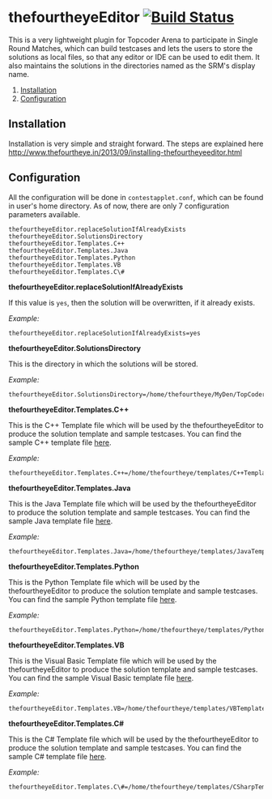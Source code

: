 thefourtheyeEditor [![Build Status](https://secure.travis-ci.org/thefourtheye/thefourtheyeEditor.png)](https://travis-ci.org/thefourtheye/thefourtheyeEditor)
==================

This is a very lightweight plugin for Topcoder Arena to participate in Single Round Matches, which can build testcases and lets the users to store the solutions as local files, so that any editor or IDE can be used to edit them. It also maintains the solutions in the directories named as the SRM's display name.

 1. [Installation](#installation)
 2. [Configuration](#configuration)

Installation
------------

Installation is very simple and straight forward. The steps are explained here 
<a href="http://www.thefourtheye.in/2013/09/installing-thefourtheyeeditor.html" target="_blank">http://www.thefourtheye.in/2013/09/installing-thefourtheyeeditor.html</a>

Configuration
-------------

All the configuration will be done in `contestapplet.conf`, which can be found in user's home directory. As of now, there are only 7 configuration parameters available.

```
thefourtheyeEditor.replaceSolutionIfAlreadyExists
thefourtheyeEditor.SolutionsDirectory
thefourtheyeEditor.Templates.C++
thefourtheyeEditor.Templates.Java
thefourtheyeEditor.Templates.Python
thefourtheyeEditor.Templates.VB
thefourtheyeEditor.Templates.C\#
```

**thefourtheyeEditor.replaceSolutionIfAlreadyExists**

If this value is `yes`, then the solution will be overwritten, if it already exists.

*Example:*

```
thefourtheyeEditor.replaceSolutionIfAlreadyExists=yes
```

**thefourtheyeEditor.SolutionsDirectory**

This is the directory in which the solutions will be stored.

*Example:*

```
thefourtheyeEditor.SolutionsDirectory=/home/thefourtheye/MyDen/TopCoder/Solutions/
```

**thefourtheyeEditor.Templates.C++**

This is the C++ Template file which will be used by the thefourtheyeEditor to produce the solution template and sample testcases.
You can find the sample C++ template file [here](https://raw.github.com/thefourtheye/thefourtheyeEditor/master/templates/C++Template.cpp).

*Example:*

```
thefourtheyeEditor.Templates.C++=/home/thefourtheye/templates/C++Template.cpp
```

**thefourtheyeEditor.Templates.Java**

This is the Java Template file which will be used by the thefourtheyeEditor to produce the solution template and sample testcases.
You can find the sample Java template file [here](https://raw.github.com/thefourtheye/thefourtheyeEditor/master/templates/JavaTemplate.java).

*Example:*

```
thefourtheyeEditor.Templates.Java=/home/thefourtheye/templates/JavaTemplate.java
```

**thefourtheyeEditor.Templates.Python**

This is the Python Template file which will be used by the thefourtheyeEditor to produce the solution template and sample testcases.
You can find the sample Python template file [here](https://raw.github.com/thefourtheye/thefourtheyeEditor/master/templates/PythonTemplate.py).

*Example:*

```
thefourtheyeEditor.Templates.Python=/home/thefourtheye/templates/PythonTemplate.py
```

**thefourtheyeEditor.Templates.VB**

This is the Visual Basic Template file which will be used by the thefourtheyeEditor to produce the solution template and sample testcases.
You can find the sample Visual Basic template file [here](https://raw.github.com/thefourtheye/thefourtheyeEditor/master/templates/VBTemplate.vb).

*Example:*

```
thefourtheyeEditor.Templates.VB=/home/thefourtheye/templates/VBTemplate.vb
```

**thefourtheyeEditor.Templates.C\#**

This is the C# Template file which will be used by the thefourtheyeEditor to produce the solution template and sample testcases.
You can find the sample C# template file [here](https://raw.github.com/thefourtheye/thefourtheyeEditor/master/templates/CSharpTemplate.cs).

*Example:*

```
thefourtheyeEditor.Templates.C\#=/home/thefourtheye/templates/CSharpTemplate.cs
```
